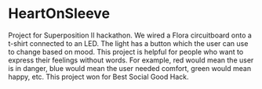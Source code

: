 # HeartOnSleeve
Project for Superposition II hackathon. We wired a Flora circuitboard onto a t-shirt connected to an LED. The light has a button which the user can use to change based on mood. This project is helpful for people who want to express their feelings without words. For example, red would mean the user is in danger, blue would mean the user needed comfort, green would mean happy, etc. This project won for Best Social Good Hack.
